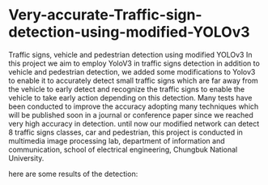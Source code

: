 # Very-accurate-Traffic-sign-detection-using-modified-YOLOv3
Traffic signs, vehicle and pedestrian detection using modified YOLOv3
In this project we aim to employ YoloV3 in traffic signs detection in addition to vehicle and pedestrian detection, we added some modifications to Yolov3 to enable it to accurately detect small traffic signs which are far away from the vehicle to early detect and recognize the traffic signs to enable the vehicle to take early action depending on this detection.
Many tests have been conducted to improve the accuracy adopting many techniques which will be published soon in a journal or conference paper since we reached very high accuracy in detection.
until now our modified network can detect 8 traffic signs classes, car and pedestrian, this project is conducted in multimedia image processing lab, department of information and communication, school of electrical engineering, Chungbuk National University.

here are some results of the detection:
